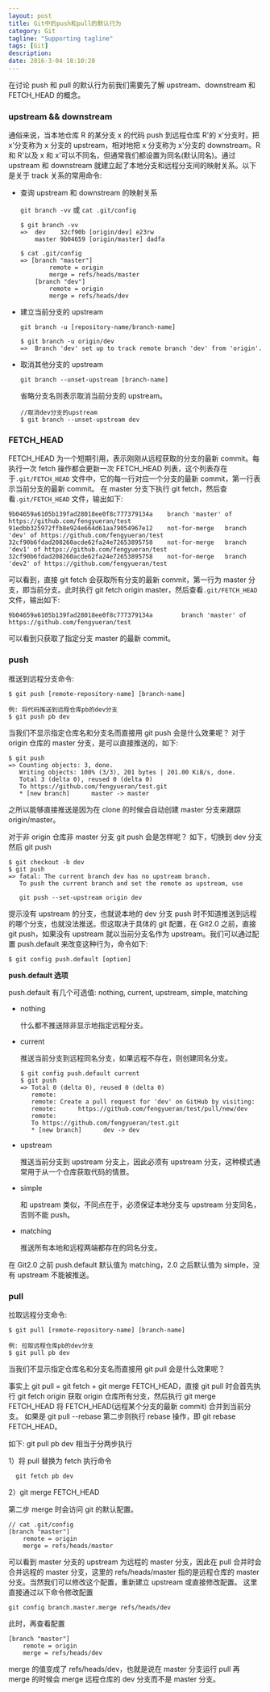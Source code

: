 ```yaml
---
layout: post
title: Git中的push和pull的默认行为
category: Git
tagline: "Supporting tagline"
tags: [Git]
description:
date: 2016-3-04 18:10:20
---
```


在讨论 push 和 pull 的默认行为前我们需要先了解 upstream、downstream 和 FETCH_HEAD 的概念。

### upstream && downstream

通俗来说，当本地仓库 R 的某分支 x 的代码 push 到远程仓库 R'的 x'分支时，把 x'分支称为 x 分支的 upstream，相对地把 x 分支称为 x'分支的 downstream。R 和 R'以及 x 和 x'可以不同名，但通常我们都设置为同名(默认同名)。通过 upstream 和 downstream 就建立起了本地分支和远程分支间的映射关系。以下是关于 track 关系的常用命令:

- 查询 upstream 和 downstream 的映射关系

  `git branch -vv` 或 `cat .git/config`

  ```code
  $ git branch -vv
  =>  dev    32cf90b [origin/dev] e23rw
      master 9b04659 [origin/master] dadfa

  $ cat .git/config
  => [branch "master"]
          remote = origin
          merge = refs/heads/master
      [branch "dev"]
          remote = origin
          merge = refs/heads/dev
  ```

- 建立当前分支的 upstream

  `git branch -u [repository-name/branch-name]`

  ```code
  $ git branch -u origin/dev
  =>  Branch 'dev' set up to track remote branch 'dev' from 'origin'.
  ```

- 取消其他分支的 upstream

  `git branch --unset-upstream [branch-name]`

  省略分支名则表示取消当前分支的 upstream。

  ```code
  //取消dev分支的upstream
  $ git branch --unset-upstream dev
  ```

### FETCH_HEAD

FETCH_HEAD 为一个短期引用，表示刚刚从远程获取的分支的最新 commit。每执行一次 fetch 操作都会更新一次 FETCH_HEAD 列表，这个列表存在于`.git/FETCH_HEAD` 文件中，它的每一行对应一个分支的最新 commit，第一行表示当前分支的最新 commit。
在 master 分支下执行 git fetch，然后查看`.git/FETCH_HEAD` 文件，输出如下:

```code
9b04659a6105b139fad28018ee0f8c777379134a	branch 'master' of https://github.com/fengyueran/test
91edbb325972ffb8e924e664d61aa79054967e12	not-for-merge	branch 'dev' of https://github.com/fengyueran/test
32cf90b6fdad208260acde62fa24e72653895758	not-for-merge	branch 'dev1' of https://github.com/fengyueran/test
32cf90b6fdad208260acde62fa24e72653895758	not-for-merge	branch 'dev2' of https://github.com/fengyueran/test
```

可以看到，直接 git fetch 会获取所有分支的最新 commit，第一行为 master 分支，即当前分支。此时执行 git fetch origin master，然后查看`.git/FETCH_HEAD` 文件，输出如下:

```code
9b04659a6105b139fad28018ee0f8c777379134a		branch 'master' of https://github.com/fengyueran/test
```

可以看到只获取了指定分支 master 的最新 commit。

### push

推送到远程分支命令:

`$ git push [remote-repository-name] [branch-name]`

```code
例: 将代码推送到远程仓库pb的dev分支
$ git push pb dev
```

当我们不显示指定仓库名和分支名而直接用 git push 会是什么效果呢？
对于 origin 仓库的 master 分支，是可以直接推送的，如下:

```code
$ git push
=> Counting objects: 3, done.
   Writing objects: 100% (3/3), 201 bytes | 201.00 KiB/s, done.
   Total 3 (delta 0), reused 0 (delta 0)
   To https://github.com/fengyueran/test.git
   * [new branch]      master -> master
```

之所以能够直接推送是因为在 clone 的时候会自动创建 master 分支来跟踪 origin/master。

对于非 origin 仓库非 master 分支 git push 会是怎样呢？
如下，切换到 dev 分支然后 git push

```code
$ git checkout -b dev
$ git push
=> fatal: The current branch dev has no upstream branch.
   To push the current branch and set the remote as upstream, use

   git push --set-upstream origin dev
```

提示没有 upstream 的分支，也就说本地的 dev 分支 push 时不知道推送到远程的哪个分支，也就没法推送。但这取决于具体的 git 配置，在 Git2.0 之前，直接 git push，如果没有 upstream 就以当前分支名作为 upstream。我们可以通过配置 push.default 来改变这种行为，命令如下:

```
$ git config push.default [option]
```

**push.default 选项**

push.default 有几个可选值: nothing, current, upstream, simple, matching

- nothing

  什么都不推送除非显示地指定远程分支。

- current

  推送当前分支到远程同名分支，如果远程不存在，则创建同名分支。

  ```code
  $ git config push.default current
  $ git push
  => Total 0 (delta 0), reused 0 (delta 0)
     remote:
     remote: Create a pull request for 'dev' on GitHub by visiting:
     remote:      https://github.com/fengyueran/test/pull/new/dev
     remote:
     To https://github.com/fengyueran/test.git
     * [new branch]      dev -> dev
  ```

- upstream

  推送当前分支到 upstream 分支上，因此必须有 upstream 分支，这种模式通常用于从一个仓库获取代码的情景。

- simple

  和 upstream 类似，不同点在于，必须保证本地分支与 upstream 分支同名，否则不能 push。

- matching

  推送所有本地和远程两端都存在的同名分支。

在 Git2.0 之前 push.default 默认值为 matching，2.0 之后默认值为 simple，没有 upstream 不能被推送。

### pull

拉取远程分支命令:

`$ git pull [remote-repository-name] [branch-name]`

```
例: 拉取远程仓库pb的dev分支
$ git pull pb dev
```

当我们不显示指定仓库名和分支名而直接用 git pull 会是什么效果呢？

事实上 git pull = git fetch + git merge FETCH_HEAD，直接 git pull 时会首先执行 git fetch origin 获取 origin 仓库所有分支，然后执行 git merge FETCH_HEAD 将 FETCH_HEAD(远程某个分支的最新 commit) 合并到当前分支。
如果是 git pull --rebase 第二步则执行 rebase 操作，即 git rebase FETCH_HEAD。

如下: git pull pb dev 相当于分两步执行

1）将 pull 替换为 fetch 执行命令

```
  git fetch pb dev
```

2）git merge FETCH_HEAD

第二步 merge 时会访问 git 的默认配置。

```code
// cat .git/config
[branch "master"]
	remote = origin
	merge = refs/heads/master
```

可以看到 master 分支的 upstream 为远程的 master 分支，因此在 pull 合并时会合并远程的 master 分支，这里的 refs/heads/master 指的是远程仓库的 master 分支。当然我们可以修改这个配置，重新建立 upstream 或直接修改配置。
这里直接通过以下命令修改配置

```
git config branch.master.merge refs/heads/dev
```

此时，再查看配置

```code
[branch "master"]
	remote = origin
	merge = refs/heads/dev
```

merge 的值变成了 refs/heads/dev，也就是说在 master 分支运行 pull 再 merge 的时候会 merge 远程仓库的 dev 分支而不是 master 分支。
